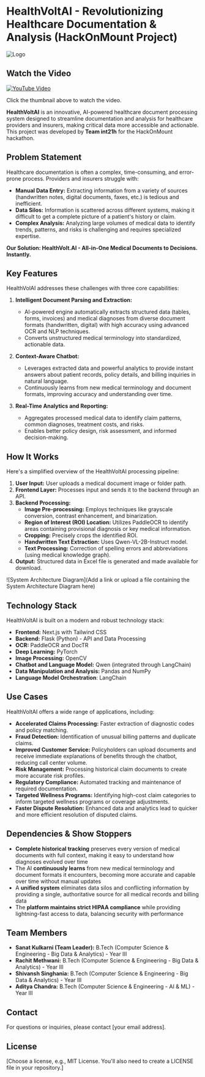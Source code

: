 # HealthVoltAI - Revolutionizing Healthcare Documentation & Analysis (HackOnMount Project)
![Logo](https://github.com/user-attachments/assets/5e060701-b6dc-40d2-93fa-aaa533d6e720)

## Watch the Video

[![YouTube Video](https://img.youtube.com/vi/sggMvVYPiQQ/0.jpg)](https://www.youtube.com/watch?v=sggMvVYPiQQ)

Click the thumbnail above to watch the video.

**HealthVoltAI** is an innovative, AI-powered healthcare document processing system designed to streamline documentation and analysis for healthcare providers and insurers, making critical data more accessible and actionable. This project was developed by **Team int21h** for the HackOnMount hackathon.

## Problem Statement

Healthcare documentation is often a complex, time-consuming, and error-prone process.  Providers and insurers struggle with:

*   **Manual Data Entry:**  Extracting information from a variety of sources (handwritten notes, digital documents, faxes, etc.) is tedious and inefficient.
*   **Data Silos:**  Information is scattered across different systems, making it difficult to get a complete picture of a patient's history or claim.
*   **Complex Analysis:**  Analyzing large volumes of medical data to identify trends, patterns, and risks is challenging and requires specialized expertise.

**Our Solution: HealthVolt.AI - All-in-One Medical Documents to Decisions. Instantly.**

## Key Features

HealthVolAI addresses these challenges with three core capabilities:

1.  **Intelligent Document Parsing and Extraction:**
    *   AI-powered engine automatically extracts structured data (tables, forms, invoices) and medical diagnoses from diverse document formats (handwritten, digital) with high accuracy using advanced OCR and NLP techniques.
    *   Converts unstructured medical terminology into standardized, actionable data.

2.  **Context-Aware Chatbot:**
    *   Leverages extracted data and powerful analytics to provide instant answers about patient records, policy details, and billing inquiries in natural language.
    *   Continuously learns from new medical terminology and document formats, improving accuracy and understanding over time.

3.  **Real-Time Analytics and Reporting:**
    *   Aggregates processed medical data to identify claim patterns, common diagnoses, treatment costs, and risks.
    *   Enables better policy design, risk assessment, and informed decision-making.

## How It Works

Here's a simplified overview of the HealthVoltAI processing pipeline:

1.  **User Input:** User uploads a medical document image or folder path.
2.  **Frontend Layer:** Processes input and sends it to the backend through an API.
3.  **Backend Processing:**
    *   **Image Pre-processing:** Employs techniques like grayscale conversion, contrast enhancement, and binarization.
    *   **Region of Interest (ROI) Location:** Utilizes PaddleOCR to identify areas containing provisional diagnosis or key medical information.
    *   **Cropping:** Precisely crops the identified ROI.
    *   **Handwritten Text Extraction:** Uses Qwen-VL-2B-Instruct model.
    *   **Text Processing:** Correction of spelling errors and abbreviations (using medical knowledge graph).
4.  **Output:** Structured data in Excel file is generated and made available for download.

![System Architecture Diagram](Add a link or upload a file containing the System Architecture Diagram here)

## Technology Stack

HealthVoltAI is built on a modern and robust technology stack:

*   **Frontend:** Next.js with Tailwind CSS
*   **Backend:** Flask (Python) - API and Data Processing
*   **OCR:** PaddleOCR and DocTR
*   **Deep Learning:** PyTorch
*   **Image Processing:** OpenCV
*   **Chatbot and Language Model:** Qwen (integrated through LangChain)
*   **Data Manipulation and Analysis:** Pandas and NumPy
*   **Language Model Orchestration**: LangChain

## Use Cases

HealthVoltAI offers a wide range of applications, including:

*   **Accelerated Claims Processing:** Faster extraction of diagnostic codes and policy matching.
*   **Fraud Detection:** Identification of unusual billing patterns and duplicate claims.
*   **Improved Customer Service:** Policyholders can upload documents and receive immediate explanations of benefits through the chatbot, reducing call center volume.
*   **Risk Management:** Processing historical claim documents to create more accurate risk profiles.
*   **Regulatory Compliance:** Automated tracking and maintenance of required documentation.
*   **Targeted Wellness Programs:** Identifying high-cost claim categories to inform targeted wellness programs or coverage adjustments.
*   **Faster Dispute Resolution:** Enhanced data and analytics lead to quicker and more efficient resolution of disputed claims.

## Dependencies & Show Stoppers

*   **Complete historical tracking** preserves every version of medical documents with full context, making it easy to understand how diagnoses evolved over time
*   The AI **continuously learns** from new medical terminology and document formats it encounters, becoming more accurate and capable over time without manual updates
*   A **unified system** eliminates data silos and conflicting information by providing a single, authoritative source for all medical records and billing data
*   The **platform maintains strict HIPAA compliance** while providing lightning-fast access to data, balancing security with performance

## Team Members

*   **Sanat Kulkarni (Team Leader):** B.Tech (Computer Science & Engineering - Big Data & Analytics) - Year III
*   **Rachit Methwani:** B.Tech (Computer Science & Engineering - Big Data & Analytics) - Year III
*   **Shivansh Singhania:** B.Tech (Computer Science & Engineering - Big Data & Analytics) - Year III
*   **Aditya Chandra:** B.Tech (Computer Science & Engineering - AI & ML) - Year III

## Contact

For questions or inquiries, please contact [your email address].

## License

[Choose a license, e.g., MIT License.  You'll also need to create a LICENSE file in your repository.]
